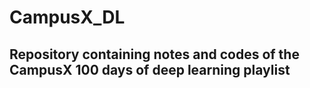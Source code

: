# CampusX_DL
## Repository containing notes and codes of the CampusX 100 days of deep learning playlist
